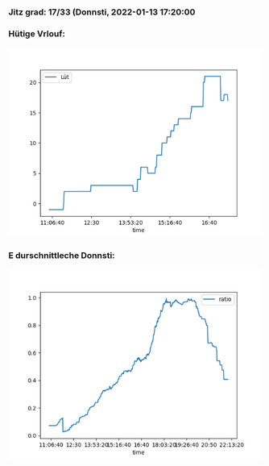 ### Jitz grad: 17/33 (Donnsti, 2022-01-13 17:20:00

### Hütige Vrlouf:
![Graph](Today.png)

### E durschnittleche Donnsti:
![Graph](Donnsti.png)
